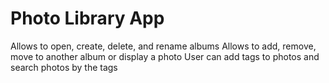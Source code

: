 # Photo Library App
Allows to open, create, delete, and rename albums 
Allows to add, remove, move to another album or display a photo
User can add tags to photos and search photos by the tags
